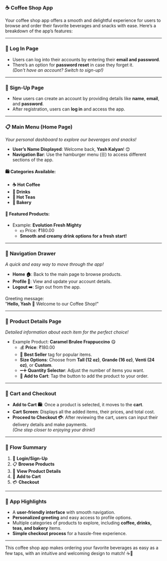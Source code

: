 ### ☕ **Coffee Shop App**

Your coffee shop app offers a smooth and delightful experience for users to browse and order their favorite beverages and snacks with ease. Here’s a breakdown of the app’s features:

---

### 🔐 **Log In Page**
- Users can log into their accounts by entering their **email and password**.
- There’s an option for **password reset** in case they forget it.  
  _(Don't have an account? Switch to sign-up!)_

---

### 📝 **Sign-Up Page**
- New users can create an account by providing details like **name**, **email**, and **password**.
- After registration, users can **log in** and access the app.  

---

### 📋 **Main Menu (Home Page)**  
_Your personal dashboard to explore our beverages and snacks!_
- **User’s Name Displayed**: Welcome back, **Yash Kalyan**! 😊
- **Navigation Bar**: Use the hamburger menu (☰) to access different sections of the app.

#### 🛍️ Categories Available:  
- **☕ Hot Coffee**  
- **🍹 Drinks**  
- **🍵 Hot Teas**  
- **🧁 Bakery**

#### 🎉 Featured Products:  
- Example: **Evolution Fresh Mighty**  
  - 💵 Price: ₹180.00  
  - **Smooth and creamy drink options for a fresh start!**

---

### 📱 **Navigation Drawer**  
_A quick and easy way to move through the app!_
- **Home 🏠**: Back to the main page to browse products.
- **Profile 👤**: View and update your account details.
- **Logout ➡️**: Sign out from the app.

Greeting message:  
"**Hello, Yash** 👋 Welcome to our Coffee Shop!"

---

### 🍧 **Product Details Page**  
_Detailed information about each item for the perfect choice!_
- Example Product: **Caramel Brulee Frappuccino** 😋
  - 💰 **Price**: ₹180.00  
  - 🌟 **Best Seller** tag for popular items.
  - **Size Options**: Choose from **Tall (12 oz)**, **Grande (16 oz)**, **Venti (24 oz)**, or **Custom**.
  - ➖➕ **Quantity Selector**: Adjust the number of items you want.
  - 🛒 **Add to Cart**: Tap the button to add the product to your order.

---

### 🛒 **Cart and Checkout**
- **Add to Cart 🛍️**: Once a product is selected, it moves to the **cart**.
- **Cart Screen**: Displays all the added items, their prices, and total cost.
- **Proceed to Checkout 💳**: After reviewing the cart, users can input their delivery details and make payments.  
  _(One step closer to enjoying your drink!)_

---

### 🌟 **Flow Summary**
1. 🔐 **Login/Sign-Up**  
2. 📋 **Browse Products**  
3. 🍧 **View Product Details**  
4. 🛒 **Add to Cart**  
5. 💳 **Checkout**

---

### 🎯 **App Highlights**
- A **user-friendly interface** with smooth navigation.
- **Personalized greeting** and easy access to profile options.
- Multiple categories of products to explore, including **coffee, drinks, teas, and bakery** items.
- **Simple checkout process** for a hassle-free experience.

---

This coffee shop app makes ordering your favorite beverages as easy as a few taps, with an intuitive and welcoming design to match! ☕💫
